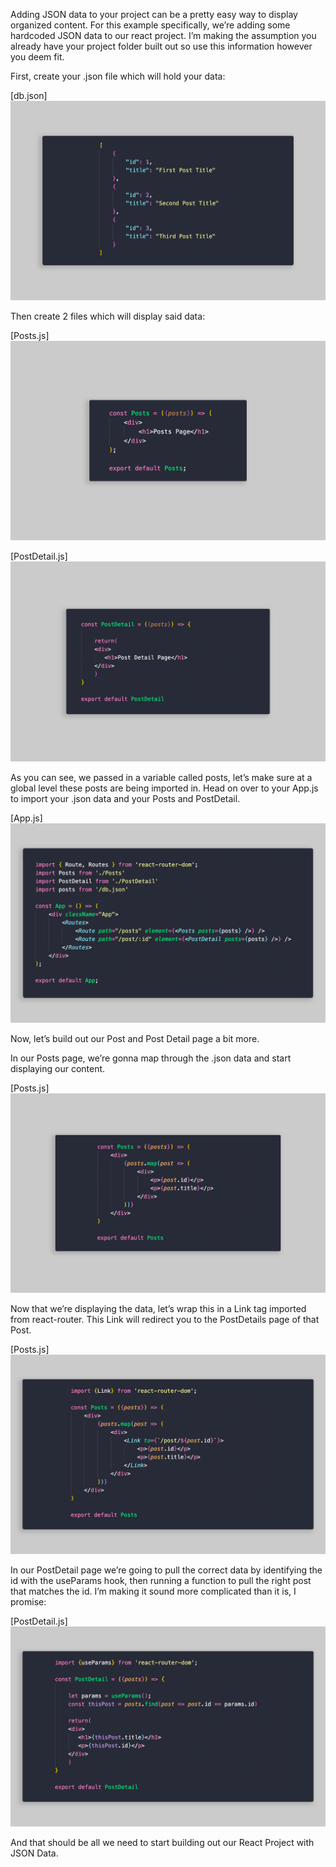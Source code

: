 Adding JSON data to your project can be a pretty easy way to display organized content. For this example specifically, we’re adding some hardcoded JSON data to our react project. I’m making the assumption you already have your project folder built out so use this information however you deem fit. 

First, create your .json file which will hold your data:

[db.json]
![text](../posts/post-media/post1/post1-tutorial-2.png)

Then create 2 files which will display said data:

[Posts.js] 
![text](../posts/post-media/post1/post1-tutorial.png)

[PostDetail.js]
![text](../posts/post-media/post1/post1-tutorial-1.png)

As you can see, we passed in a variable called posts, let’s make sure at a global level these posts are being imported in. Head on over to your App.js to import your .json data and your Posts and PostDetail.

[App.js]
![text](../posts/post-media/post1/post1-tutorial-3.png) 

Now, let’s build out our Post and Post Detail page a bit more. 

In our Posts page, we’re gonna map through the .json data and start displaying our content.

[Posts.js]
![text](../posts/post-media/post1/post1-tutorial-4.png)

Now that we’re displaying the data, let’s wrap this in a Link tag imported from react-router. This Link will redirect you to the PostDetails page of that Post.

[Posts.js]
![text](../posts/post-media/post1/post1-tutorial-5.png)

In our PostDetail page we’re going to pull the correct data by identifying the id with the useParams hook, then running a function to pull the right post that matches the id. I’m making it sound more complicated than it is, I promise:

[PostDetail.js]
![text](../posts/post-media/post1/post1-tutorial-6.png)


And that should be all we need to start building out our React Project with JSON Data.